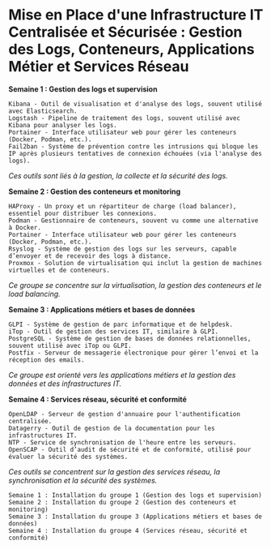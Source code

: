 # Mise en Place d'une Infrastructure IT Centralisée et Sécurisée : Gestion des Logs, Conteneurs, Applications Métier et Services Réseau
**Semaine 1 : Gestion des logs et supervision**

    Kibana - Outil de visualisation et d'analyse des logs, souvent utilisé avec Elasticsearch.
    Logstash - Pipeline de traitement des logs, souvent utilisé avec Kibana pour analyser les logs.
    Portainer - Interface utilisateur web pour gérer les conteneurs (Docker, Podman, etc.).
    Fail2ban - Système de prévention contre les intrusions qui bloque les IP après plusieurs tentatives de connexion échouées (via l'analyse des logs).

*Ces outils sont liés à la gestion, la collecte et la sécurité des logs.*

**Semaine 2 : Gestion des conteneurs et monitoring**

    HAProxy - Un proxy et un répartiteur de charge (load balancer), essentiel pour distribuer les connexions.
    Podman - Gestionnaire de conteneurs, souvent vu comme une alternative à Docker.
    Portainer - Interface utilisateur web pour gérer les conteneurs (Docker, Podman, etc.).
    Rsyslog - Système de gestion des logs sur les serveurs, capable d’envoyer et de recevoir des logs à distance.
    Proxmox - Solution de virtualisation qui inclut la gestion de machines virtuelles et de conteneurs.

*Ce groupe se concentre sur la virtualisation, la gestion des conteneurs et le load balancing.*

**Semaine 3 : Applications métiers et bases de données**

    GLPI - Système de gestion de parc informatique et de helpdesk.
    iTop - Outil de gestion des services IT, similaire à GLPI.
    PostgreSQL - Système de gestion de bases de données relationnelles, souvent utilisé avec iTop ou GLPI.
    Postfix - Serveur de messagerie électronique pour gérer l’envoi et la réception des emails.

*Ce groupe est orienté vers les applications métiers et la gestion des données et des infrastructures IT.*

**Semaine 4 : Services réseau, sécurité et conformité**

    OpenLDAP - Serveur de gestion d'annuaire pour l'authentification centralisée.
    Datagerry - Outil de gestion de la documentation pour les infrastructures IT.
    NTP - Service de synchronisation de l'heure entre les serveurs.
    OpenSCAP - Outil d’audit de sécurité et de conformité, utilisé pour évaluer la sécurité des systèmes.

*Ces outils se concentrent sur la gestion des services réseau, la synchronisation et la sécurité des systèmes.*

    Semaine 1 : Installation du groupe 1 (Gestion des logs et supervision)
    Semaine 2 : Installation du groupe 2 (Gestion des conteneurs et monitoring)
    Semaine 3 : Installation du groupe 3 (Applications métiers et bases de données)
    Semaine 4 : Installation du groupe 4 (Services réseau, sécurité et conformité)

